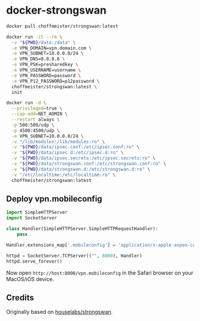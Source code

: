 # docker-strongswan

```bash
docker pull choffmeister/strongswan:latest

docker run -it --rm \
  -v "${PWD}/data:/data" \
  -e VPN_DOMAIN=vpn.domain.com \
  -e VPN_SUBNET=10.0.0.0/24 \
  -e VPN_DNS=8.8.8.8 \
  -e VPN_PSK=presharedkey \
  -e VPN_USERNAME=username \
  -e VPN_PASSWORD=password \
  -e VPN_P12_PASSWORD=p12password \
  choffmeister/strongswan:latest \
  init

docker run -d \
  --privileged=true \
  --cap-add=NET_ADMIN \
  --restart always \
  -p 500:500/udp \
  -p 4500:4500/udp \
  -e VPN_SUBNET=10.0.0.0/24 \
  -v "/lib/modules:/lib/modules:ro" \
  -v "${PWD}/data/ipsec.conf:/etc/ipsec.conf:ro" \
  -v "${PWD}/data/ipsec.d:/etc/ipsec.d:ro" \
  -v "${PWD}/data/ipsec.secrets:/etc/ipsec.secrets:ro" \
  -v "${PWD}/data/strongswan.conf:/etc/strongswan.conf:ro" \
  -v "${PWD}/data/strongswan.d:/etc/strongswan.d:ro" \
  -v "/etc/localtime:/etc/localtime:ro" \
  choffmeister/strongswan:latest
```

## Deploy vpn.mobileconfig

```python
import SimpleHTTPServer
import SocketServer

class Handler(SimpleHTTPServer.SimpleHTTPRequestHandler):
    pass

Handler.extensions_map['.mobileconfig'] = 'application/x-apple-aspen-config'

httpd = SocketServer.TCPServer(("", 8000), Handler)
httpd.serve_forever()
```

Now open `http://host:8000/vpn.mobileconfig` in the Safari browser on your MacOS/iOS device.

## Credits

Originally based on [houselabs/strongswan](https://github.com/houselabs/docker-strongswan).
